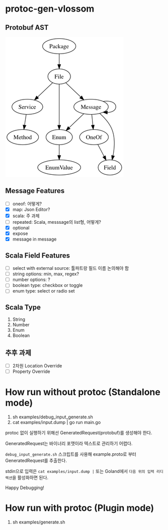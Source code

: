 # protoc-gen-vlossom

## Protobuf AST
![ast](./ast.png)

## Message Features
- [ ] oneof: 어떻게?
- [x] map: Json Editor?
- [x] scala: 주 과제
- [ ] repeated: Scala, messsage의 list형, 어떻게?
- [x] optional 
- [x] expose
- [x] message in message

## Scala Field Features
- [ ] select with external source: 툴파트랑 필드 이름 논의해야 함
- [ ] string options: min, max, regex?
- [ ] number options: ?
- [ ] boolean type: checkbox or toggle
- [ ] enum type: select or radio set

## Scala Type
1. String
2. Number
3. Enum
4. Boolean

## 추후 과제
- [ ] 2차원 Location Override
- [ ] Property Override

# How run without protoc (Standalone mode)
1. sh examples/debug_input_generate.sh 
2. cat examples/input.dump | go run main.go

protoc 없이 실행하기 위해선 GeneratedRequest(protobuf)를 생성해야 한다.

GeneratedRequest는 바이너리 포맷이라 텍스트로 관리하기 어렵다.

`debug_input_generate.sh` 스크립트를 사용해 example.proto로 부터 GeneratedRequest를 추출한다.

stdin으로 입력은 `cat examples/input.dump |` 또는 Goland에서 `다음 위의 입력 리디렉션`을 활성화하면 된다.

Happy Debugging!

# How run with protoc (Plugin mode)
1. sh examples/generate.sh
